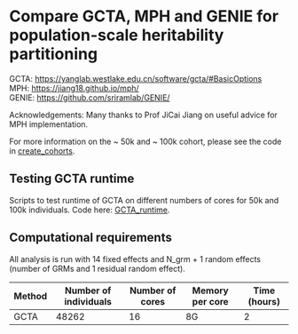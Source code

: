 # Compare GCTA, MPH and GENIE for population-scale heritability partitioning

GCTA: https://yanglab.westlake.edu.cn/software/gcta/#BasicOptions   
MPH: https://jiang18.github.io/mph/    
GENIE: https://github.com/sriramlab/GENIE/    

Acknowledgements: Many thanks to Prof JiCai Jiang on useful advice for MPH implementation. 

For more information on the ~ 50k and ~ 100k cohort, please see the code in [create_cohorts](create_cohorts). 

## Testing GCTA runtime

Scripts to test runtime of GCTA on different numbers of cores for 50k and 100k individuals. Code here: [GCTA_runtime](GCTA_runtime). 

## Computational requirements

All analysis is run with 14 fixed effects and N_grm + 1 random effects (number of GRMs and 1 residual random effect).    

| Method | Number of individuals | Number of cores | Memory per core | Time (hours) |
| ------ | ------ | ------ | ------ | ------ | 
| GCTA | 48262 | 16 | 8G | 2 |
